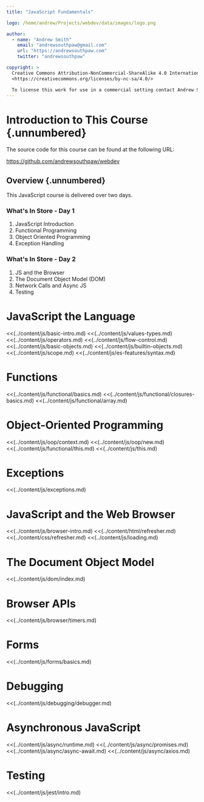 ```yaml
---
title: "JavaScript Fundamentals"

logo: /home/andrew/Projects/webdev/data/images/logo.png

author:
  - name: "Andrew Smith"
    email: "andrewsouthpaw@gmail.com"
    url: "https://andrewsouthpaw.com"
    twitter: "andrewsouthpaw"

copyright: >
  Creative Commons Attribution-NonCommercial-ShareAlike 4.0 International Public License:
  <https://creativecommons.org/licenses/by-nc-sa/4.0/>

  To license this work for use in a commercial setting contact Andrew Smith.
---
```


Introduction to This Course {.unnumbered}
=========================================

The source code for this course can be found at the following URL:

<https://github.com/andrewsouthpaw/webdev>

Overview {.unnumbered}
----------------------

This JavaScript course is delivered over two days.

### What's In Store - Day 1

1. JavaScript Introduction
2. Functional Programming
3. Object Oriented Programming
4. Exception Handling

### What's In Store - Day 2

1. JS and the Browser
2. The Document Object Model (DOM)
4. Network Calls and Async JS
5. Testing

# JavaScript the Language

<<(../content/js/basic-intro.md)
<<(../content/js/values-types.md)
<<(../content/js/operators.md)
<<(../content/js/flow-control.md)
<<(../content/js/basic-objects.md)
<<(../content/js/builtin-objects.md)
<<(../content/js/scope.md)
<<(../content/js/es-features/syntax.md)

# Functions

<<(../content/js/functional/basics.md)
<<(../content/js/functional/closures-basics.md)
<<(../content/js/functional/array.md)

# Object-Oriented Programming

<<(../content/js/oop/context.md)
<<(../content/js/oop/new.md)
<<(../content/js/functional/this.md)
<<(../content/js/this.md)

# Exceptions

<<(../content/js/exceptions.md)

# JavaScript and the Web Browser

<<(../content/js/browser-intro.md)
<<(../content/html/refresher.md)
<<(../content/css/refresher.md)
<<(../content/js/loading.md)

# The Document Object Model

<<(../content/js/dom/index.md)

# Browser APIs

<<(../content/js/browser/timers.md)

# Forms

<<(../content/js/forms/basics.md)

# Debugging

<<(../content/js/debugging/debugger.md)

# Asynchronous JavaScript

<<(../content/js/async/runtime.md)
<<(../content/js/async/promises.md)
<<(../content/js/async/async-await.md)
<<(../content/js/async/axios.md)

# Testing

<<(../content/js/jest/intro.md)
